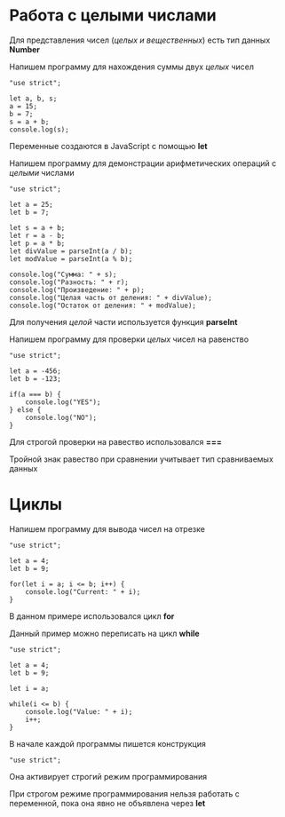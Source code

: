 # Работа с целыми числами

Для представления чисел (*целых и вещественных*) есть тип данных **Number**

Напишем программу для нахождения суммы двух *целых* чисел

```
"use strict";

let a, b, s;
a = 15;
b = 7;
s = a + b;
console.log(s);
```

Переменные создаются в JavaScript с помощью **let**

Напишем программу для демонстрации арифметических операций с *целыми* числами

```
"use strict";

let a = 25;
let b = 7;

let s = a + b;
let r = a - b;
let p = a * b;
let divValue = parseInt(a / b);
let modValue = parseInt(a % b);

console.log("Сумма: " + s);
console.log("Разность: " + r);
console.log("Произведение: " + p);
console.log("Целая часть от деления: " + divValue);
console.log("Остаток от деления: " + modValue);
```

Для получения *целой* части используется функция **parseInt**

Напишем программу для проверки *целых* чисел на равенство

```
"use strict";

let a = -456;
let b = -123;

if(a === b) {
    console.log("YES");
} else {
    console.log("NO");
}
```

Для строгой проверки на равество использовался **===**

Тройной знак равество при сравнении учитывает тип сравниваемых данных

# Циклы

Напишем программу для вывода чисел на отрезке

```
"use strict";

let a = 4;
let b = 9;

for(let i = a; i <= b; i++) {
    console.log("Current: " + i);
}
```

В данном примере использовался цикл **for**

Данный пример можно переписать на цикл **while**

```
"use strict";

let a = 4;
let b = 9;

let i = a;

while(i <= b) {
    console.log("Value: " + i);
    i++;
}
```

В начале каждой программы пишется конструкция

```
"use strict";
```

Она активирует строгий режим программирования

При строгом режиме программирования нельзя работать с переменной, пока она явно не объявлена через **let**

